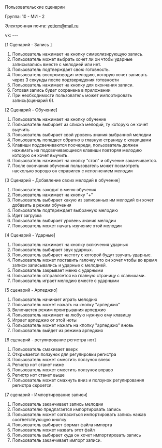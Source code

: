 Пользовательские сценарии

Группа: 10 - МИ - 2

Электронная почта: yetiem@mail.ru

vk: ---

[1 Сценарий - Запись ]
1. Пользователь нажимает на кнопку символизирующую запись.
2. Пользователь может выбрать хочет ли он чтобы ударные записывались вместе с мелодией или нет.
3. Пользователь подтверждает свою готовность.
4. Пользователь воспроизводит мелодию, которую хочет записать через 3 секунды после подтверждения готовности
5. Пользователь нажимает на кнопку для окончания записи.
6. Готовая запись будет сохранена в приложении
7. При необходимости пользователь может импортировать запись(сценарий 6).


[2 Сценарий - Обучение]

1. Пользователь нажимает на кнопку обучение
2. Пользователь выбирает из списка мелодий, ту которую он хочет выучить
3. Пользователь выбирает свой уровень знания выбранной мелодии
4. Пользователь попадает обратно в главную страницу с клавишами
5. Клавиши подсвечиваются поочереди, пользователь должен нажимать на подсвечивающиеся клавиши повторяя мелодию которую он хочет выучить.
6. Пользователь нажимает на кнопку "стоп" и обучение заканчивается.
7. После окончания обучения пользователь может посмотреть насколько хорошо он справился с исполнением мелодии

[3 Сценарий - Добавление своих мелодий в обучение]

1. Пользователь заходит в меню обучения
2. Пользователь нажимает на кнопку "+"
3. Пользователь выбирает какую из записанных им мелодий он хочет добавить в режим обучения
4. Пользователь подтвреждает выбранную мелодию
5. Идет загрузка
6. Пользователь выбирает уровень знания мелодии
7. Пользователь может начать изучение этой мелодии

[4 Cценарий - Ударные]

1. Пользователь нажимает на кнопку включения ударных
2. Пользователь выбирает звук ударных.
3. Пользователь выбирает частоту с которой будут звучать ударные.
4. Пользователь может поставить галочку что он хочет чтобы во время записи записывались и ударные с мелодией.
5. Пользователь закрывает меню с ударными
6. Пользователь отправляется на главную страницу с клавишами.
7. Пользователь играет мелодию вместе с ударными


[5 сценарий - Арпеджио]

1. Пользователь начинает играть мелодию
2. Пользователь может нажать на кнопку "арпеджио"
3. Включается режим проигрывания арпеджио
4. Пользователь нажимает на любую нужную ему клавишу
5. Играет арпеджио от этой ноты
6. Пользователь может нажать на кпопку "арпеджио" вновь
7. Пользователь выйдет из режима арпеджио

[6 сценарий - регулирование регистра нот]

1. Пользователь смахивает вверх 
2. Открывается ползунок для регулировки регистра
3. Пользователь может сместить ползунок влево
4. Регистр нот станет ниже
5. Пользователь может сместить ползунок вправо 
6. Регистр нот станет выше
7. Пользователь может смахнуть вниз и ползунок регулирования регистра скроется.

[7 сценарий - Импортирование записи]

1. Пользователь заканчивает запись мелодии
2. Пользователю предлагается импортировать запись
3. Пользователь может согласиться импортировать запись нажав соответствующую кнопку
4. Пользователь выбирает формат файла импорта
5. Пользователь может назвать этот файл
6. Пользователь выбирает куда он хочет импортировать запись
7. Пользователь заканчивает импорт записи.
